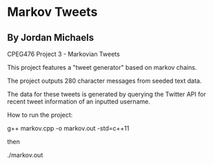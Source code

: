 
# Markov Tweets

## By Jordan Michaels

CPEG476 Project 3 - Markovian Tweets

This project features a "tweet generator" based on markov chains.

The project outputs 280 character messages from seeded text data.

The data for these tweets is generated by querying the Twitter API for recent tweet information of an inputted username.


How to run the project: 

g++ markov.cpp -o markov.out -std=c++11

then

./markov.out
